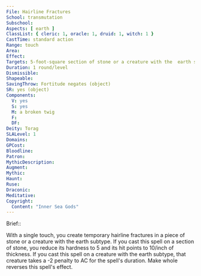 ```yaml
---
File: Hairline Fractures
School: transmutation
Subschool: 
Aspects: [ earth ]
ClassList: { cleric: 1, oracle: 1, druid: 1, witch: 1 }
CastTime: standard action
Range: touch
Area: 
Effect: 
Targets: 5-foot-square section of stone or a creature with the  earth subtype
Duration: 1 round/level
Dismissible: 
Shapeable: 
SavingThrow: Fortitude negates (object)
SR: yes (object)
Components:
  V: yes
  S: yes
  M: a broken twig
  F: 
  DF: 
Deity: Torag
SLALevel: 1
Domains: 
GPCost: 
Bloodline: 
Patron: 
MythicDescription: 
Augment: 
Mythic: 
Haunt: 
Ruse: 
Draconic: 
Meditative: 
Copyright:
  Content: "Inner Sea Gods"
---
```

Brief:: 

With a single touch, you create temporary hairline fractures in a piece of stone or a creature with the earth subtype. If you cast this spell on a section of stone, you reduce its hardness to 5 and its hit points to 10/inch of thickness. If you cast this spell on a creature with the earth subtype, that creature takes a -2 penalty to AC for the spell's duration. Make whole reverses this spell's effect.

